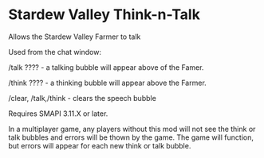 # Stardew Valley Think-n-Talk
Allows the Stardew Valley Farmer to talk

Used from the chat window:

/talk ???? - a talking bubble will appear above of the Famer.

/think ???? - a thinking bubble will appear above the Farmer.

/clear, /talk,/think - clears the speech bubble

Requires SMAPI 3.11.X or later.


In a multiplayer game, any players without this mod will not see the think or talk bubbles and errors will be thown by the game.  The game will function, but errors will appear for each new think or talk bubble.
